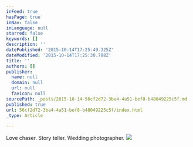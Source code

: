 ```yaml
---
inFeed: true
hasPage: true
inNav: false
inLanguage: null
starred: false
keywords: []
description: ''
datePublished: '2015-10-14T17:25:49.325Z'
dateModified: '2015-10-14T17:25:30.788Z'
title: ''
authors: []
publisher:
  name: null
  domain: null
  url: null
  favicon: null
sourcePath: _posts/2015-10-14-56cf2d72-3ba4-4a51-bef8-b48049225c5f.md
published: true
url: 56cf2d72-3ba4-4a51-bef8-b48049225c5f/index.html
_type: Article

---
```

Love chaser. Story teller. Wedding photographer.
![](https://the-grid-user-content.s3-us-west-2.amazonaws.com/3942bf5e-c4aa-4210-882e-232e0b346844.jpg)